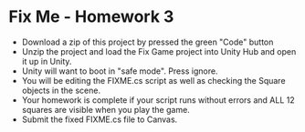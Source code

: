 # Fix Me - Homework 3
- Download a zip of this project by pressed the green "Code" button
- Unzip the project and load the Fix Game project into Unity Hub and open it up in Unity. 
- Unity will want to boot in "safe mode". Press ignore.
- You will be editing the FIXME.cs script as well as checking the Square objects in the scene. 
- Your homework is complete if your script runs without errors and ALL 12 squares are visible when you play the game.
- Submit the fixed FIXME.cs file to Canvas.

